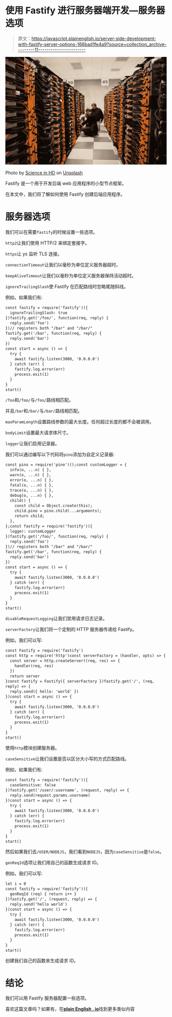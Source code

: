 # 使用 Fastify 进行服务器端开发—服务器选项

> 原文：<https://javascript.plainenglish.io/server-side-development-with-fastify-server-options-166bad1fe4a9?source=collection_archive---------11----------------------->

![](img/bd716bf38c06eac49864bacfa5013c04.png)

Photo by [Science in HD](https://unsplash.com/@scienceinhd?utm_source=medium&utm_medium=referral) on [Unsplash](https://unsplash.com?utm_source=medium&utm_medium=referral)

Fastify 是一个用于开发后端 web 应用程序的小型节点框架。

在本文中，我们将了解如何使用 Fastify 创建后端应用程序。

# 服务器选项

我们可以在需要`fastify`的时候设置一些选项。

`http2`让我们使用 HTTP/2 来绑定套接字。

`https`让 ys 监听 TLS 连接。

`connectionTimeout`让我们以毫秒为单位定义服务器超时。

`keepAliveTimeout`让我们以毫秒为单位定义服务器保持活动超时。

`ignoreTrailingSlash`使 Fastify 在匹配路线时忽略尾随斜线。

例如，如果我们有:

```
const fastify = require('fastify')({
  ignoreTrailingSlash: true
})fastify.get('/foo/', function(req, reply) {
  reply.send('foo')
})// registers both "/bar" and "/bar/"
fastify.get('/bar', function(req, reply) {
  reply.send('bar')
})
const start = async () => {
  try {
    await fastify.listen(3000, '0.0.0.0')
  } catch (err) {
    fastify.log.error(err)
    process.exit(1)
  }
}
start()
```

`/foo`和`/foo/`与`/foo/`路线相匹配。

并且`/bar`和`/bar/`与`/bar/`路线相匹配。

`maxParamLength`设置路线参数的最大长度。任何超过长度的都不会被调用。

`bodyLimit`设置最大请求体尺寸。

`logger`让我们启用记录器。

我们可以通过编写以下代码将`pino`添加为自定义记录器:

```
const pino = require('pino')();const customLogger = {
  info(o, ...n) { },
  warn(o, ...n) { },
  error(o, ...n) { },
  fatal(o, ...n) { },
  trace(o, ...n) { },
  debug(o, ...n) { },
  child() {
    const child = Object.create(this);
    child.pino = pino.child(...arguments);
    return child;
  },
};const fastify = require('fastify')({
  logger: customLogger
})fastify.get('/foo/', function(req, reply) {
  reply.send('foo')
})// registers both "/bar" and "/bar/"
fastify.get('/bar', function(req, reply) {
  reply.send('bar')
})
const start = async () => {
  try {
    await fastify.listen(3000, '0.0.0.0')
  } catch (err) {
    fastify.log.error(err)
    process.exit(1)
  }
}
start()
```

`disableRequestLogging`让我们禁用请求日志记录。

`serverFactory`让我们将一个定制的 HTTP 服务器传递给 Fastify。

例如，我们可以写:

```
const Fastify = require('fastify')
const http = require('http')const serverFactory = (handler, opts) => {
  const server = http.createServer((req, res) => {
    handler(req, res)
  })
  return server
}const fastify = Fastify({ serverFactory })fastify.get('/', (req, reply) => {
  reply.send({ hello: 'world' })
})const start = async () => {
  try {
    await fastify.listen(3000, '0.0.0.0')
  } catch (err) {
    fastify.log.error(err)
    process.exit(1)
  }
}
start()
```

使用`http`模块创建服务器。

`caseSensitive`让我们设置是否以区分大小写的方式匹配路线。

例如，如果我们有:

```
const fastify = require('fastify')({
  caseSensitive: false
})fastify.get('/user/:username', (request, reply) => {  
  reply.send(request.params.username)
})const start = async () => {
  try {
    await fastify.listen(3000, '0.0.0.0')
  } catch (err) {
    fastify.log.error(err)
    process.exit(1)
  }
}
start()
```

然后如果我们去`/USER/NODEJS`，我们看到`NODEJS`，因为`caseSensitive`是`false`。

`genReqId`选项让我们用自己的函数生成请求 ID。

例如，我们可以写:

```
let i = 0
const fastify = require('fastify')({
  genReqId (req) { return i++ }
})fastify.get('/', (request, reply) => {  
  reply.send('hello world')
})const start = async () => {
  try {
    await fastify.listen(3000, '0.0.0.0')
  } catch (err) {
    fastify.log.error(err)
    process.exit(1)
  }
}
start()
```

创建我们自己的函数来生成请求 ID。

# 结论

我们可以用 Fastify 服务器配置一些选项。

喜欢这篇文章吗？如果有，在[**plain English . io**](https://plainenglish.io/)找到更多类似内容